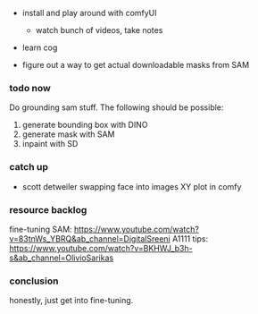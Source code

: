 - install and play around with comfyUI

  - watch bunch of videos, take notes

- learn cog

- figure out a way to get actual downloadable masks from SAM

### todo now

Do grounding sam stuff. The following should be possible:

1. generate bounding box with DINO
2. generate mask with SAM
3. inpaint with SD

### catch up

- scott detweiler
  swapping face into images
  XY plot in comfy

### resource backlog

fine-tuning SAM: https://www.youtube.com/watch?v=83tnWs_YBRQ&ab_channel=DigitalSreeni
A1111 tips: https://www.youtube.com/watch?v=BKHWJ_b3h-s&ab_channel=OlivioSarikas

### conclusion

honestly, just get into fine-tuning.
